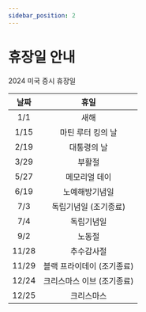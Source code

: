 ```yaml
---
sidebar_position: 2
---
```


# 휴장일 안내

2024 미국 증시 휴장일

| 날짜  |            휴일            |
| :---: | :------------------------: |
|  1/1  |            새해            |
| 1/15  |     마틴 루터 킹의 날      |
| 2/19  |        대통령의 날         |
| 3/29  |           부활절           |
| 5/27  |       메모리얼 데이        |
| 6/19  |       노예해방기념일       |
|  7/3  |   독립기념일 (조기종료)    |
|  7/4  |         독립기념일         |
|  9/2  |           노동절           |
| 11/28 |         추수감사절         |
| 11/29 | 블랙 프라이데이 (조기종료) |
| 12/24 | 크리스마스 이브 (조기종료) |
| 12/25 |         크리스마스         |
